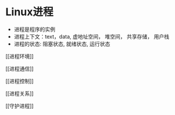 # Linux进程

- 进程是程序的实例
- 进程上下文：text，data, 虚地址空间， 堆空间， 共享存储， 用户栈
- 进程的状态: 阻塞状态,  就绪状态, 运行状态
  
[[进程环境]]

[[进程通信]]

[[进程控制]]

[[进程关系]]

[[守护进程]]